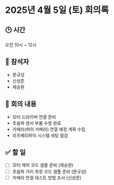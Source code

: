 # 2025년 4월 5일 (토) 회의록

## 🕒 시간
오전 10시 ~ 12시

## 👥 참석자
- 문규성
- 신성준
- 제승완

## 🧭 회의 내용
- 모터 드라이버 연결 준비
- 초음파 센서 부품 수령 완료
- 카메라(파이 카메라) 연결 예정 계획 수립
- 라즈베리파이 시스템 세팅 점검

## ✅ 할 일
- [ ] 모터 제어 코드 샘플 준비 (제승완)
- [ ] 초음파 거리 측정 코드 샘플 준비 (문규성)
- [ ] 카메라 연결 테스트 방법 조사 (신성준)
